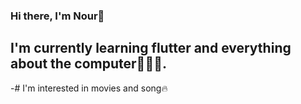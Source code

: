 
### Hi there, I'm Nour👋

## I'm currently learning flutter and everything about the computer👩🏻‍💻.
-# I'm interested in movies and song🔥

